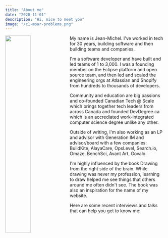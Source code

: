 ```yaml
---
title: "About me"
date: "2020-11-01"
description: "Hi, nice to meet you"
image: "/c1-moar-problems.png"
---
```


<img align="left" border-radius="30%" width="40%" height="40%" src="/me.webp">

My name is Jean-Michel. I've worked in tech for 30 years, building software and then building teams and companies.

I'm a software developer and have built and led teams of 1 to 3,000. I was a founding member on the Eclipse platform and open source team, and then led and scaled the engineering orgs at Atlassian and Shopify from hundreds to thousands of developers.

Community and education are big passions and co-founded Canadian Tech @ Scale which brings together tech leaders from across Canada and founded DevDegree.ca which is an accrediated work-integrated computer science degree unlike any other.

Outside of writing, I'm also working as an LP and advisor with Generation IM and advisor/board with a few companies: BuildKite, AlayaCare, OpsLevel, Search.io, Omaze, BenchSci, Avant Art, Govalo.

I'm highly influenced by the book Drawing from the right side of the brain. While drawing was never my profession, learning to draw helped me see things that others around me often didn't see. The book was also an inspiration for the name of my website.

Here are some recent interviews and talks that can help you get to know me: